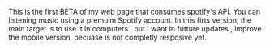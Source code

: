 This is the first BETA of my web page that consumes spotify's API. You can listening music using a premuim Spotify account. In this firts version, the main target is to use it in computers , but I want in futture updates , improve the mobile version, becuase is not completly resposive yet.
